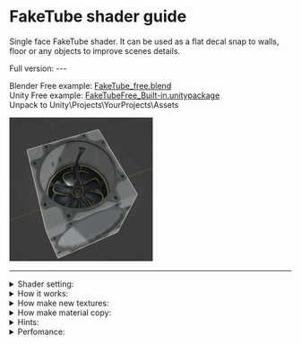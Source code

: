 # FakeTube shader guide

Single face FakeTube shader. It can be used as a flat decal snap to walls, floor or any objects to improve scenes details.

Full version: ---

Blender Free example: [FakeTube_free.blend](FakeTube_free.blend) </br>
Unity   Free example: [FakeTubeFree_Built-in.unitypackage](FakeTubeFree_Built-in.unitypackage) </br>
Unpack to Unity\Projects\YourProjects\Assets

<img src="imgs/cube_preview.gif" alt="result" width="256" height="256">

---


<details><summary>Shader setting:</summary>
  
<img src="imgs/FakeTubeProperties.png" alt="result">

</details>


<details><summary>How it works:</summary>

<video src="https://github.com/day9a/Blender/assets/69633736/e3bc3dc9-e9fb-4b5c-b8b7-97f5b19822be" width="256" height="256">

</details>


<details><summary>How make new textures:</summary>

text

</details>


<details><summary>How make material copy:</summary>

<img src="imgs/ShaderEditorNewMat.png" alt="result">

</details>


<details><summary>Hints:</summary>

text

</details>

<details><summary>Perfomance:</summary>

text

</details>

